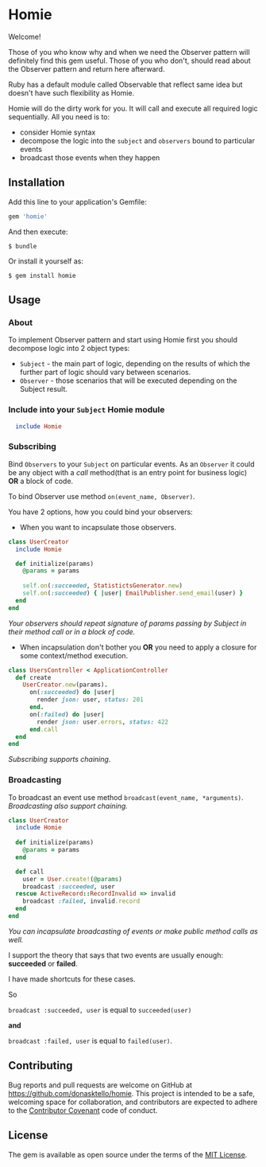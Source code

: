 # Homie

Welcome!

Those of you who know why and when we need the Observer pattern  will definitely find this gem useful. Those of you who don't, should read about the Observer pattern and return here afterward.

Ruby has a default module called Observable that reflect same idea but doesn't have such flexibility as Homie. 

Homie will do the dirty work for you. It will call and execute all required logic sequentially. All you need is to:

- consider Homie syntax
- decompose the logic into the `subject` and `observers` bound to particular events
- broadcast those events when they happen

## Installation

Add this line to your application's Gemfile:

```ruby
gem 'homie'
```

And then execute:

    $ bundle

Or install it yourself as:

    $ gem install homie

## Usage
### About
To implement Observer pattern and start using Homie first you should decompose logic into 2 object types:
* `Subject` - the main part of logic, depending on the results of which the further part of logic should vary between scenarios.
* `Observer` - those scenarios that will be executed depending on the Subject result.

### Include into your `Subject` Homie module

```ruby
  include Homie
```
### Subscribing

Bind `Observers` to your `Subject` on particular events. As an `Observer` it could be any object with a *call* method(that is an entry point for business logic) **OR** a block of code.

To bind Observer use method `on(event_name, Observer)`.

You have 2 options, how you could bind your observers:

* When you want to incapsulate those observers.
```ruby
class UserCreator
  include Homie

  def initialize(params)
    @params = params
    
    self.on(:succeeded, StatistictsGenerator.new)
    self.on(:succeeded) { |user| EmailPublisher.send_email(user) }
  end
end
```

*Your observers should repeat signature of params passing by Subject in their method call or in a block of code.*

* When incapsulation don't bother you **OR** you need to apply a closure for some context/method execution.

```ruby
class UsersController < ApplicationController
  def create
    UserCreator.new(params).
      on(:succeeded) do |user|
        render json: user, status: 201
      end.
      on(:failed) do |user|
        render json: user.errors, status: 422
      end.call
  end
end
``` 

*Subscribing supports chaining*.

### Broadcasting
To broadcast an event use method `broadcast(event_name, *arguments)`.
*Broadcasting also support chaining.*

```ruby
class UserCreator
  include Homie
  
  def initialize(params)
    @params = params
  end

  def call
    user = User.create!(@params)
    broadcast :succeeded, user 
  rescue ActiveRecord::RecordInvalid => invalid
    broadcast :failed, invalid.record
  end
end
```

*You can incapsulate broadcasting of events or make public method calls as well.*

I support the theory that says that two events are usually enough: **succeeded** or **failed**. 

I have made shortcuts for these cases. 

So 

`broadcast :succeeded, user` is equal to `succeeded(user)`

**and** 

`broadcast :failed, user` is equal to `failed(user)`.


## Contributing

Bug reports and pull requests are welcome on GitHub at https://github.com/donasktello/homie. This project is intended to be a safe, welcoming space for collaboration, and contributors are expected to adhere to the [Contributor Covenant](http://contributor-covenant.org) code of conduct.

## License

The gem is available as open source under the terms of the [MIT License](http://opensource.org/licenses/MIT).


